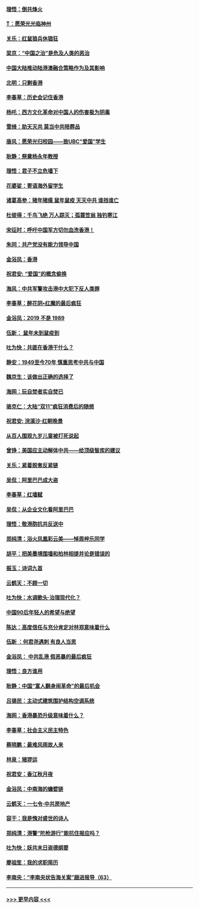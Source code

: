 #### [理悟：倒共烽火](../pages/nsc993/n11668844.md?t=11211001) 
#### [T：愿荣光光临神州](../pages/nsc993/n11668421.md?t=11211001) 
#### [关乐：红鼠狼兵休猖狂](../pages/nsc993/n11668378.md?t=11211001) 
#### [梁京：“中国之治”是危及人类的恶治](../pages/nsc993/n11668328.md?t=11211001) 
#### [中国大陆推动陆港澳融合策略作为及其影响](../pages/nsc993/n11668157.md?t=11211001) 
#### [北明：只剩香港](../pages/nsc993/n11668002.md?t=11211001) 
#### [李春草：历史会记住香港](../pages/nsc993/n11667927.md?t=11211001) 
#### [杨吒：西方文化革命对中国人的伤害极为阴毒](../pages/nsc993/n11664521.md?t=11211001) 
#### [雪绮：助天灭共 莫当中共陪葬品](../pages/nsc993/n11662650.md?t=11211001) 
#### [唐风：愿荣光归校园——致UBC“爱国”学生](../pages/nsc993/n11662194.md?t=11211001) 
#### [耿静：祭奠杨永年教授](../pages/nsc993/n11662514.md?t=11211001) 
#### [理悟：君子不立危墙下](../pages/nsc993/n11662172.md?t=11211001) 
#### [花婆娑：寄语海外留学生](../pages/nsc993/n11662121.md?t=11211001) 
#### [诸葛高参：猪年猪瘟 鼠年鼠疫 天灭中共 谁挡谁亡](../pages/nsc993/n11661980.md?t=11211001) 
#### [杜彼得：千鸟飞绝 万人踪灭；孤蓑笠翁 独钓寒江](../pages/nsc993/n11661170.md?t=11211001) 
#### [宋征时：呼吁中国军方切勿血洗香港！](../pages/nsc993/n11415318.md?t=11211001) 
#### [朱同：共产党没有能力领导中国](../pages/nsc993/n11660421.md?t=11211001) 
#### [金浴凤：香港](../pages/nsc993/n11660419.md?t=11211001) 
#### [祝君安: “爱国”的概念偷换](../pages/nsc993/n11659706.md?t=11211001) 
#### [海风：中共军警攻击港中大犯下反人类罪](../pages/nsc993/n11659632.md?t=11211001) 
#### [李春草：醉花阴•红魔的最后疯狂](../pages/nsc993/n11659287.md?t=11211001) 
#### [金浴凤：2019 不是 1989](../pages/nsc993/n11657663.md?t=11211001) 
#### [伍新： 鼠年未到鼠疫到](../pages/nsc993/n11655098.md?t=11211001) 
#### [吐为快：共匪在香港干什么？](../pages/nsc993/n11654891.md?t=11211001) 
#### [静安：1949至今70年 慎重思考中共与中国](../pages/nsc993/n11651244.md?t=11211001) 
#### [魏京生：该做出正确的选择了](../pages/nsc993/n11653084.md?t=11211001) 
#### [海网：玩自焚者实自焚已](../pages/nsc993/n11652423.md?t=11211001) 
#### [骆克仁：大陆“双11”疯狂消费后的随想](../pages/nsc993/n11652305.md?t=11211001) 
#### [祝君安: 浣溪沙·红朝晚景](../pages/nsc993/n11652258.md?t=11211001) 
#### [从百人围观九岁儿童被打死说起](../pages/nsc993/n11651030.md?t=11211001) 
#### [曾铮：美国应主动解体中共——给顶级智库的建议](../pages/nsc993/n11649888.md?t=11211001) 
#### [关乐：紧着脱套反紧链](../pages/nsc993/n11649069.md?t=11211001) 
#### [吴侃：阿里巴巴成大盗](../pages/nsc993/n11645523.md?t=11211001) 
#### [李春草：红墙赋](../pages/nsc993/n11646389.md?t=11211001) 
#### [吴侃：从企业文化看阿里巴巴](../pages/nsc993/n11645476.md?t=11211001) 
#### [理悟：敬港胞抗共反送中](../pages/nsc993/n11645466.md?t=11211001) 
#### [郑纯清：浴火凤凰彩云美——悼周梓乐同学](../pages/nsc993/n11645155.md?t=11211001) 
#### [胡平：把美墨境围墙和柏林相提并论是错误的](../pages/nsc993/n11645134.md?t=11211001) 
#### [振玉：诗词九首](../pages/nsc993/n11644081.md?t=11211001) 
#### [云鹤天：不顾一切](../pages/nsc993/n11643508.md?t=11211001) 
#### [吐为快：水调歌头·治理现代化？](../pages/nsc993/n11643485.md?t=11211001) 
#### [中国90后年轻人的希望与绝望](../pages/nsc993/n11642317.md?t=11211001) 
#### [陈达：高度信任与充分肯定对林郑意味着什么](../pages/nsc993/n11641441.md?t=11211001) 
#### [伍新 ：何君尧遇刺 有良人当思](../pages/nsc993/n11641503.md?t=11211001) 
#### [金浴凤： 中共乱港  假恶暴的最后疯狂](../pages/nsc993/n11641495.md?t=11211001) 
#### [理悟：良方谁用](../pages/nsc993/n11641463.md?t=11211001) 
#### [耿静：中国“富人翻身闹革命”的最后机会](../pages/nsc993/n11640655.md?t=11211001) 
#### [吕锡民：主动式建筑围护结构空调系统](../pages/nsc993/n11640168.md?t=11211001) 
#### [海网：香港暴恐升级意味着什么？](../pages/nsc993/n11635904.md?t=11211001) 
#### [李春草：社会主义民主特色](../pages/nsc993/n11634657.md?t=11211001) 
#### [蔡晓鹏：最难风雨故人来](../pages/nsc993/n11633145.md?t=11211001) 
#### [林泉：猪猡运](../pages/nsc993/n11631469.md?t=11211001) 
#### [祝君安：香江秋月夜](../pages/nsc993/n11631440.md?t=11211001) 
#### [金浴凤：中南海的蟾嬖链](../pages/nsc993/n11631290.md?t=11211001) 
#### [云鹤天：一七令·中共房地产](../pages/nsc993/n11630084.md?t=11211001) 
#### [容干：我是愧对盛世的诗人](../pages/nsc993/n11630059.md?t=11211001) 
#### [郑纯清：港警“陀枪游行”能抗住报应吗？](../pages/nsc993/n11629999.md?t=11211001) 
#### [吐为快：妖共末日盗德纲要](../pages/nsc993/n11628610.md?t=11211001) 
#### [廖祖笙：我的求职简历](../pages/nsc993/n11628492.md?t=11211001) 
#### [李南央：“李南央状告海关案”跟进报导（63）](../pages/nsc993/n11627039.md?t=11211001) 

----
#### [ >>> 更早内容 <<< ](../indexes/nsc993-earlier.md)
